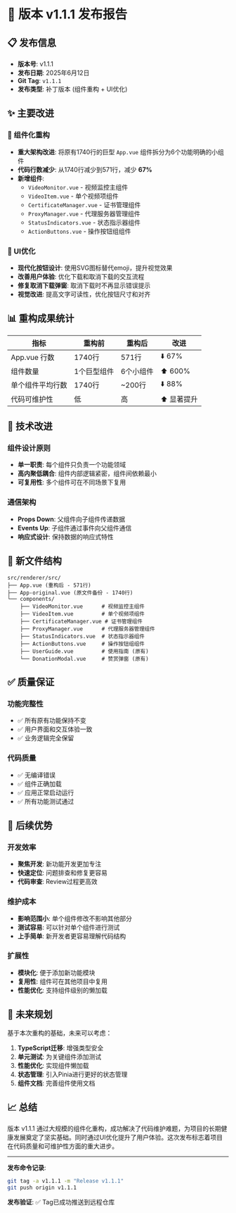 # 🎉 版本 v1.1.1 发布报告

## 📋 发布信息

- **版本号**: v1.1.1
- **发布日期**: 2025年6月12日
- **Git Tag**: `v1.1.1`
- **发布类型**: 补丁版本 (组件重构 + UI优化)

## ✨ 主要改进

### 🔧 组件化重构
- **重大架构改进**: 将原有1740行的巨型 `App.vue` 组件拆分为6个功能明确的小组件
- **代码行数减少**: 从1740行减少到571行，减少 **67%**
- **新增组件**:
  - `VideoMonitor.vue` - 视频监控主组件
  - `VideoItem.vue` - 单个视频项组件
  - `CertificateManager.vue` - 证书管理组件
  - `ProxyManager.vue` - 代理服务器管理组件
  - `StatusIndicators.vue` - 状态指示器组件
  - `ActionButtons.vue` - 操作按钮组组件

### 🎨 UI优化
- **现代化按钮设计**: 使用SVG图标替代emoji，提升视觉效果
- **改善用户体验**: 优化下载和取消下载的交互流程
- **修复取消下载弹窗**: 取消下载时不再显示错误提示
- **视觉改进**: 提高文字可读性，优化按钮尺寸和对齐

## 📊 重构成果统计

| 指标 | 重构前 | 重构后 | 改进 |
|------|---------|---------|------|
| App.vue 行数 | 1740行 | 571行 | ⬇️ 67% |
| 组件数量 | 1个巨型组件 | 6个小组件 | ⬆️ 600% |
| 单个组件平均行数 | 1740行 | ~200行 | ⬇️ 88% |
| 代码可维护性 | 低 | 高 | ⬆️ 显著提升 |

## 🔧 技术改进

### 组件设计原则
- **单一职责**: 每个组件只负责一个功能领域
- **高内聚低耦合**: 组件内部逻辑紧密，组件间依赖最小
- **可复用性**: 多个组件可在不同场景下复用

### 通信架构
- **Props Down**: 父组件向子组件传递数据
- **Events Up**: 子组件通过事件向父组件通信
- **响应式设计**: 保持数据的响应式特性

## 📁 新文件结构

```
src/renderer/src/
├── App.vue (重构后 - 571行)
├── App-original.vue (原文件备份 - 1740行)
└── components/
    ├── VideoMonitor.vue      # 视频监控主组件
    ├── VideoItem.vue         # 单个视频项组件
    ├── CertificateManager.vue # 证书管理组件
    ├── ProxyManager.vue      # 代理服务器管理组件
    ├── StatusIndicators.vue  # 状态指示器组件
    ├── ActionButtons.vue     # 操作按钮组组件
    ├── UserGuide.vue         # 使用指南 (原有)
    └── DonationModal.vue     # 赞赏弹窗 (原有)
```

## ✅ 质量保证

### 功能完整性
- ✅ 所有原有功能保持不变
- ✅ 用户界面和交互体验一致
- ✅ 业务逻辑完全保留

### 代码质量
- ✅ 无编译错误
- ✅ 组件正确加载
- ✅ 应用正常启动运行
- ✅ 所有功能测试通过

## 🎯 后续优势

### 开发效率
- **聚焦开发**: 新功能开发更加专注
- **快速定位**: 问题排查和修复更容易
- **代码审查**: Review过程更高效

### 维护成本
- **影响范围小**: 单个组件修改不影响其他部分
- **测试容易**: 可以针对单个组件进行测试
- **上手简单**: 新开发者更容易理解代码结构

### 扩展性
- **模块化**: 便于添加新功能模块
- **复用性**: 组件可在其他项目中复用
- **性能优化**: 支持组件级别的懒加载

## 🔮 未来规划

基于本次重构的基础，未来可以考虑：

1. **TypeScript迁移**: 增强类型安全
2. **单元测试**: 为关键组件添加测试
3. **性能优化**: 实现组件懒加载
4. **状态管理**: 引入Pinia进行更好的状态管理
5. **组件文档**: 完善组件使用文档

## 📈 总结

版本 v1.1.1 通过大规模的组件化重构，成功解决了代码维护难题，为项目的长期健康发展奠定了坚实基础。同时通过UI优化提升了用户体验。这次发布标志着项目在代码质量和可维护性方面的重大进步。

---

**发布命令记录**:
```bash
git tag -a v1.1.1 -m "Release v1.1.1"
git push origin v1.1.1
```

**发布验证**: ✅ Tag已成功推送到远程仓库
